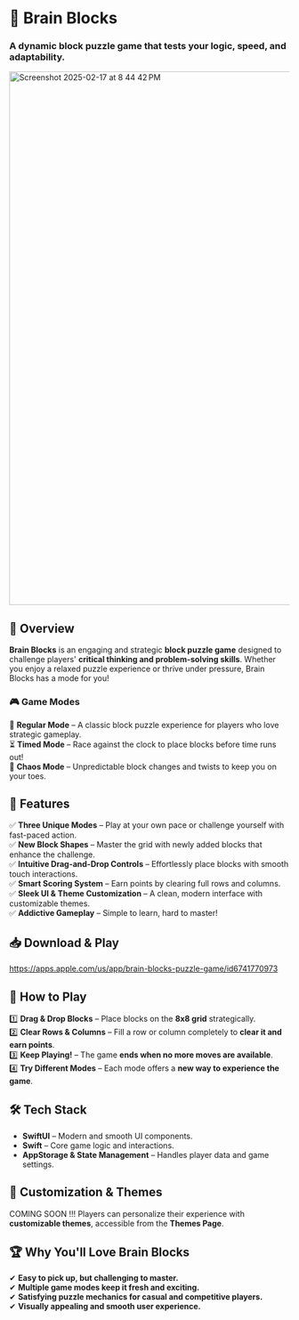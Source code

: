 # 🧠 Brain Blocks  
### A dynamic block puzzle game that tests your logic, speed, and adaptability.  
<img width="959" alt="Screenshot 2025-02-17 at 8 44 42 PM" src="https://github.com/user-attachments/assets/8c0af913-3815-4ea3-bdc3-6ffefcbd3df1" />


## 📌 Overview  
**Brain Blocks** is an engaging and strategic **block puzzle game** designed to challenge players' **critical thinking and problem-solving skills**. Whether you enjoy a relaxed puzzle experience or thrive under pressure, Brain Blocks has a mode for you!  

### 🎮 **Game Modes**  
🔹 **Regular Mode** – A classic block puzzle experience for players who love strategic gameplay.  
⏳ **Timed Mode** – Race against the clock to place blocks before time runs out!  
🔀 **Chaos Mode** – Unpredictable block changes and twists to keep you on your toes.  

## 🚀 **Features**  
✅ **Three Unique Modes** – Play at your own pace or challenge yourself with fast-paced action.  
✅ **New Block Shapes** – Master the grid with newly added blocks that enhance the challenge.  
✅ **Intuitive Drag-and-Drop Controls** – Effortlessly place blocks with smooth touch interactions.  
✅ **Smart Scoring System** – Earn points by clearing full rows and columns.  
✅ **Sleek UI & Theme Customization** – A clean, modern interface with customizable themes.  
✅ **Addictive Gameplay** – Simple to learn, hard to master!  


## 📥 **Download & Play**  

https://apps.apple.com/us/app/brain-blocks-puzzle-game/id6741770973


## 📲 **How to Play**  
1️⃣ **Drag & Drop Blocks** – Place blocks on the **8x8 grid** strategically.  
2️⃣ **Clear Rows & Columns** – Fill a row or column completely to **clear it and earn points**.  
3️⃣ **Keep Playing!** – The game **ends when no more moves are available**.  
4️⃣ **Try Different Modes** – Each mode offers a **new way to experience the game**.  

## 🛠️ **Tech Stack**  
- **SwiftUI** – Modern and smooth UI components.  
- **Swift** – Core game logic and interactions.  
- **AppStorage & State Management** – Handles player data and game settings.  

## 🎨 **Customization & Themes**  
COMING SOON !!!
Players can personalize their experience with **customizable themes**, accessible from the **Themes Page**.  


## 🏆 **Why You'll Love Brain Blocks**  
✔ **Easy to pick up, but challenging to master.**  
✔ **Multiple game modes keep it fresh and exciting.**  
✔ **Satisfying puzzle mechanics for casual and competitive players.**  
✔ **Visually appealing and smooth user experience.**  
